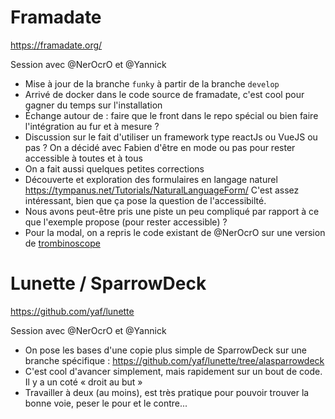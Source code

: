# Framadate

https://framadate.org/

Session avec @NerOcrO et @Yannick

- Mise à jour de la branche `funky` à partir de la branche `develop`
- Arrivé de docker dans le code source de framadate, c'est cool pour gagner du temps sur l'installation
- Échange autour de : faire que le front dans le repo spécial ou bien faire l'intégration au fur et à mesure ?
- Discussion sur le fait d'utiliser un framework type reactJs ou VueJS ou pas ? On a décidé avec Fabien d'être en mode ou pas pour rester accessible à toutes et à tous
- On a fait aussi quelques petites corrections
- Découverte et exploration des formulaires en langage naturel https://tympanus.net/Tutorials/NaturalLanguageForm/ C'est assez intéressant, bien que ça pose la question de l'accessibilté.
- Nous avons peut-être pris une piste un peu compliqué par rapport à ce que l'exemple propose (pour rester accessible) ?
- Pour la modal, on a repris le code existant de @NerOcrO sur une version de [trombinoscope](https://github.com/NerOcrO/trombinoscope-rookie-club)


# Lunette / SparrowDeck

https://github.com/yaf/lunette

Session avec @NerOcrO et @Yannick

- On pose les bases d'une copie plus simple de SparrowDeck sur une branche spécifique : https://github.com/yaf/lunette/tree/alasparrowdeck
- C'est cool d'avancer simplement, mais rapidement sur un bout de code. Il y a un coté « droit au but »
- Travailler à deux (au moins), est très pratique pour pouvoir trouver la bonne voie, peser le pour et le contre...


